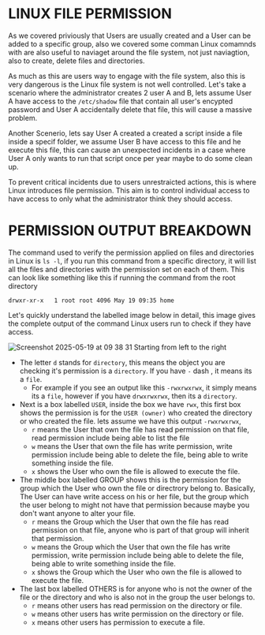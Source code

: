 # LINUX FILE PERMISSION
As we covered priviously that Users are usually created and a User can be added to a specific group, also we covered some comman Linux comamnds with are also useful to naviaget around the file system, not just naviagtion, also to create, delete files and directories.

As much as this are users way to engage with the file system, also this is very dangerous is the Linux file system is not well controlled. Let's take a scenario where 
the administrator creates 2 user A and B, lets assume User A have access to the `/etc/shadow` file that contain all user's encypted password and User A accidentally delete that file, this will cause a massive problem.

Another Scenerio, lets say User A created a created a script inside a file inside a specif folder, we assume User B have access to this file and he execute this file, this can cause an unexpected incidents in a case where User A only wants to run that script once per year maybe to do some clean up.

To prevent critical incidents due to users unrestraicted actions, this is where Linux introduces file permission. This aim is to control individual access to have access to only what the administrator think they should access.

# PERMISSION OUTPUT BREAKDOWN
The command used to verify the permission applied on files and directories in Linux is `ls -l`, if you run this command from a specific directory, it will list all the files and directories with the permission set on each of them. This can look like something like this if running the command from the root directory 

`drwxr-xr-x   1 root root 4096 May 19 09:35 home`

Let's quickly understand the labelled image below in
detail, this image gives the complete output of the command Linux users run to check if they have access.

![Screenshot 2025-05-19 at 09 38 31](https://github.com/user-attachments/assets/a8fcda19-504d-4086-b247-09436ea43121)
Starting from left to the right

- The letter `d` stands for `directory`, this means the object you are checking it's permission is a `directory`. If you have `-` dash , it means its a `file`.
  - For example if you see an output like this `-rwxrwxrwx`, it simply means its a `file`, however if you have `drwxrwxrwx`, then its a `directory`.
- Next is a box labelled `USER`, inside the box we have `rwx`, this first box shows the permission is for the `USER (owner)` who created the directory or who created the file. lets assume we have this output `-rwxrwxrwx`, 
  - `r` means the User that own the file has read permission on that file, read permission include being able to list the file
  - `w` means the User that own the file has write permission, write permission include being able to delete the file, being able to write something inside the file.
  - `x` shows the User who own the file is allowed to execute the file.
- The middle box labelled GROUP shows this is the permission for the group which the User who own the file or directrory belong to. Basically, The User can have write access on his or her file, but the group which the user belong to might not have that permission because maybe you don't want anyone to alter your file.
  - `r` means the Group which the User that own the file has read permission on that file, anyone who is part of that group will inherit that permission.
  - `w` means the Group which the User that own the file has write permission, write permission include being able to delete the file, being able to write something inside the file.
  - `x` shows the Group which the User who own the file is allowed to execute the file.
- The last box labelled OTHERS is for anyone who is not the owner of the file or the directory and who is also not in the group the user belongs to.
  - `r` means other users has read permission on the directory or file.
  - `w` means other users has write permission on the directory or file.
  - `x` means other users has permission to execute a file.
